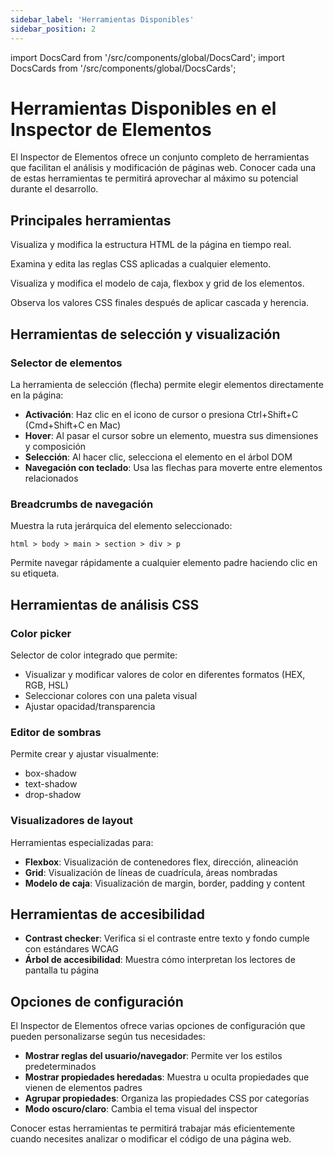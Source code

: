 ```yaml
---
sidebar_label: 'Herramientas Disponibles'
sidebar_position: 2
---
```


import DocsCard from '/src/components/global/DocsCard';
import DocsCards from '/src/components/global/DocsCards';

# Herramientas Disponibles en el Inspector de Elementos

El Inspector de Elementos ofrece un conjunto completo de herramientas que facilitan el análisis y modificación de páginas web. Conocer cada una de estas herramientas te permitirá aprovechar al máximo su potencial durante el desarrollo.

## Principales herramientas

<DocsCards>
  <DocsCard header="Panel DOM" href="/dom">
    <p>Visualiza y modifica la estructura HTML de la página en tiempo real.</p>
  </DocsCard>
  <DocsCard header="Panel de Estilos" href="/style">
    <p>Examina y edita las reglas CSS aplicadas a cualquier elemento.</p>
  </DocsCard>
  <DocsCard header="Panel de Layout" href="/storage">
    <p>Visualiza y modifica el modelo de caja, flexbox y grid de los elementos.</p>
  </DocsCard>
  <DocsCard header="Panel de Calculados" href="/console">
    <p>Observa los valores CSS finales después de aplicar cascada y herencia.</p>
  </DocsCard>
</DocsCards>

## Herramientas de selección y visualización

### Selector de elementos
La herramienta de selección (flecha) permite elegir elementos directamente en la página:

- **Activación**: Haz clic en el icono de cursor o presiona Ctrl+Shift+C (Cmd+Shift+C en Mac)
- **Hover**: Al pasar el cursor sobre un elemento, muestra sus dimensiones y composición
- **Selección**: Al hacer clic, selecciona el elemento en el árbol DOM
- **Navegación con teclado**: Usa las flechas para moverte entre elementos relacionados

### Breadcrumbs de navegación
Muestra la ruta jerárquica del elemento seleccionado:

```
html > body > main > section > div > p
```

Permite navegar rápidamente a cualquier elemento padre haciendo clic en su etiqueta.

## Herramientas de análisis CSS

### Color picker
Selector de color integrado que permite:
- Visualizar y modificar valores de color en diferentes formatos (HEX, RGB, HSL)
- Seleccionar colores con una paleta visual
- Ajustar opacidad/transparencia

### Editor de sombras
Permite crear y ajustar visualmente:
- box-shadow
- text-shadow
- drop-shadow

### Visualizadores de layout
Herramientas especializadas para:
- **Flexbox**: Visualización de contenedores flex, dirección, alineación
- **Grid**: Visualización de líneas de cuadrícula, áreas nombradas
- **Modelo de caja**: Visualización de margin, border, padding y content

## Herramientas de accesibilidad

- **Contrast checker**: Verifica si el contraste entre texto y fondo cumple con estándares WCAG
- **Árbol de accesibilidad**: Muestra cómo interpretan los lectores de pantalla tu página

## Opciones de configuración

El Inspector de Elementos ofrece varias opciones de configuración que pueden personalizarse según tus necesidades:

- **Mostrar reglas del usuario/navegador**: Permite ver los estilos predeterminados
- **Mostrar propiedades heredadas**: Muestra u oculta propiedades que vienen de elementos padres
- **Agrupar propiedades**: Organiza las propiedades CSS por categorías
- **Modo oscuro/claro**: Cambia el tema visual del inspector

Conocer estas herramientas te permitirá trabajar más eficientemente cuando necesites analizar o modificar el código de una página web.